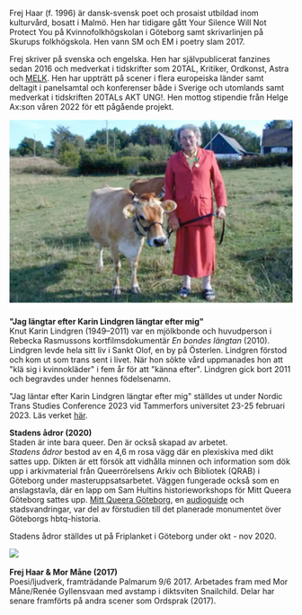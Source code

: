 <p>
    Frej Haar (f. 1996) är dansk-svensk poet och prosaist utbildad inom kulturvård, bosatt i Malmö. Hen har tidigare gått Your Silence Will Not Protect You på Kvinnofolkhögskolan i Göteborg samt skrivarlinjen på Skurups folkhögskola. Hen vann SM och EM i poetry slam 2017.
</p>
<p>
    Frej skriver på svenska och engelska. Hen har självpublicerat fanzines sedan 2016 och medverkat i tidskrifter som 20TAL, Kritiker, Ordkonst, Astra och <a href="https://www.melkmag.com/">MELK</a>. Hen har uppträtt på scener i flera europeiska länder samt deltagit i panelsamtal och konferenser både i Sverige och utomlands samt medverkat i tidskriften 20TALs AKT UNG!. Hen mottog stipendie från Helge Ax:son våren 2022 för ett pågående projekt.
</p>

<div class="image-with-credit right">
    <img src="karin_img_adj.png">
</div>
<p>
    <b>"Jag längtar efter Karin Lindgren längtar efter mig"</b> <br> Knut Karin Lindgren (1949–2011) var en mjölkbonde och huvudperson i Rebecka Rasmussons kortfilmsdokumentär <i>En bondes längtan</i> (2010). Lindgren levde hela sitt liv i Sankt Olof, en by på Österlen. Lindgren förstod och kom ut som trans sent i livet. När hon sökte vård uppmanades hon att "klä sig i kvinnokläder" i fem år för att "känna efter". Lindgren gick bort 2011 och begravdes under hennes födelsenamn.
    </p>
    <p>
    "Jag läntar efter Karin Lindgren längtar efter mig" ställdes ut under Nordic Trans Studies Conference 2023 vid Tammerfors universitet 23-25 februari 2023. Läs verket <a href="frejhaar.se/long-for-karin-lindgren.html">här</a>.
 </p>
 <p>
    <b>Stadens ådror (2020)</b> <br> Staden är inte bara queer. Den är också skapad av arbetet.<br> <i>Stadens ådror</i> bestod av en 4,6 m rosa vägg där en plexiskiva med dikt sattes upp. Dikten är ett försök att vidhålla minnen och information som dök upp i arkivmaterial från Queerrörelsens Arkiv och Bibliotek (QRAB) i Göteborg under masteruppsatsarbetet. Väggen fungerade också som en anslagstavla, där en lapp om Sam Hultins historieworkshops för Mitt Queera Göteborg sattes upp. <a href="https://www.facebook.com/Mitt-Queera-G%C3%B6teborg-106689931276260/">Mitt Queera Göteborg</a>, en <a href="https://izi.travel/browse/ac3eeb6d-4a43-4b07-961a-00edd3492843/sv">audioguide</a> och stadsvandringar, var del av förstudien till det planerade monumentet över Göteborgs hbtq-historia.
</p>
<p>
    Stadens ådror ställdes ut på Friplanket i Göteborg under okt - nov 2020.
</p>
<div class="image-with-credit right">
    <img src="pressbild.png">
</div>
<p>
    <b> Frej Haar & Mor Måne (2017)</b> <br> Poesi/ljudverk, framträdande Palmarum 9/6 2017. Arbetades fram med Mor Måne/Renée Gyllensvaan med avstamp i diktsviten Snailchild. Delar har senare framförts på andra scener som Ordsprak (2017).
</p>
    
